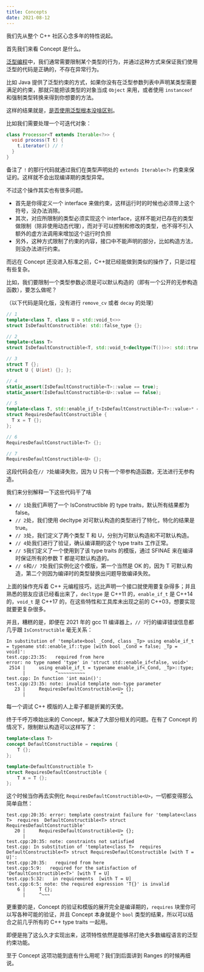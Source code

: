 ```yaml
---
title: Concepts
date: 2021-08-12
---
```


我们先从整个 C++ 社区心念多年的特性说起。

首先我们来看 Concept 是什么。

[泛型编程](https://mp.weixin.qq.com/s/F-_vBBgOSMGtz21O66NyBQ)中，我们通常需要限制某个类型的行为，并通过这种方式来保证我们使用泛型的代码是正确的，不存在异常行为。

比如 Java 提供了泛型约束的方式，如果你没有在泛型参数列表中声明某类型需要满足的约束，那就只能把该类型的对象当成 `Object` 来用，或者使用 `instanceof` 和强制类型转换来得到你想要的方法。

这样的结果就是，[是否使用泛型根本没啥区别](https://mp.weixin.qq.com/s/E2rfuPvIpUTP2qOHNS40-w)。

比如我们需要处理一个可迭代对象：

```java
class Processor<T extends Iterable<?>> {
  void process(T t) {
    t.iterator() // !
  }
}
```

备注了 `!` 的那行代码就通过我们在类型声明处的 `extends Iterable<?>` 约束来保证的。这样就不会出现编译期的类型异常。

不过这个操作其实也有很多问题。

- 首先是你得定义一个 interface 来做约束，这样运行时的时候也必须带上这个符号，没办法消除。
- 其次，对应所限制的类型必须实现这个 interface，这样不能对已存在的类型做限制（除非使用动态代理），而对于可以控制和修改的类型，也不得不引入额外的虚方法调用来增加这个运行时负担
- 另外，这种方式限制了约束的内容，接口中不能声明的部分，比如构造方法，则没办法进行约束。

而远在 Concept 还没进入标准之前，C++就已经能做到类似的操作了，只是过程有些复杂。

比如，我们要限制一个类型参数必须是可以默认构造的（即有一个公开的无参构造函数），要怎么做呢？

（以下代码是简化版，没有进行 `remove_cv` 或者 `decay` 的处理）

```c++
// 1
template<class T, class U = std::void_t<>>
struct IsDefaultConstructible: std::false_type {};

// 2
template<class T>
struct IsDefaultConstructible<T, std::void_t<decltype(T())>>: std::true_type {};

// 3
struct T {};
struct U { U(int) {}; };

// 4
static_assert(IsDefaultConstructible<T>::value == true);
static_assert(IsDefaultConstructible<U>::value == false);

// 5
template<class T, std::enable_if_t<IsDefaultConstructible<T>::value>* = nullptr>
struct RequiresDefaultConstructible {
  T x = T {};
};

// 6
RequiresDefaultConstructible<T> {};

// 7
RequiresDefaultConstructible<U> {};
```

这段代码会在`// 7`处编译失败，因为 U 只有一个带参构造函数，无法进行无参构造。

我们来分别解释一下这些代码干了啥

- `// 1`处我们声明了一个 IsConstructible 的 type traits，默认所有结果都为 false。
- `// 2`处，我们使用 decltype 对可默认构造的类型进行了特化，特化的结果是 true。
- `// 3`处，我们定义了两个类型 T 和 U，分别为可默认构造和不可默认构造。
- `// 4`处我们进行了验证，确认编译期的这个 type traits 工作正常。
- `// 5`我们定义了一个使用到了该 type traits 的模版，通过 SFINAE 来在编译时保证所有的参数 T 都是可默认构造的。
- `// 6`和`// 7`处我们实例化这个模版，第一个当然是 OK 的，因为 T 可默认构造，第二个则因为编译时的类型替换出问题导致编译失败。

上面的操作充斥着 C++ 元编程技巧，远比声明一个接口就使用要复杂得多；并且熟悉的朋友应该已经看出来了，`decltype` 是 C++11 的，`enable_if_t` 是 C++14 的，`void_t` 是 C++17 的，在这些特性和工具库未出现之前的 C++03，想要实现就要更复杂很多。

并且，糟糕的是，即便在 2021 年的 gcc 11 编译器上，`// 7`行的编译错误信息都几乎跟 `IsConstructible` 毫无关系：

```text
In substitution of 'template<bool _Cond, class _Tp> using enable_if_t = typename std::enable_if::type [with bool _Cond = false; _Tp = void]':
test.cpp:23:35:   required from here
error: no type named 'type' in 'struct std::enable_if<false, void>'
 2514 |     using enable_if_t = typename enable_if<_Cond, _Tp>::type;
      |           ^~~~~~~~~~~
test.cpp: In function 'int main()':
test.cpp:23:35: note: invalid template non-type parameter
   23 |     RequiresDefaultConstructible<U> {};
      |                                   ^
```

每一个调试 C++ 模版的人上辈子都是折翼的天使。

终于千呼万唤始出来的 Concept，解决了大部分相关的问题。在有了 Concept 的情况下，限制默认构造可以这样写了：

```c++
template<class T>
concept DefaultConstructible = requires {
    T {};
};

template<DefaultConstructible T>
struct RequiresDefaultConstructible {
    T x = T {};
};
```

这个时候当你再去实例化 `RequiresDefaultConstructible<U>`，一切都变得那么简单自然：

```text
test.cpp:20:35: error: template constraint failure for 'template<class T>  requires  DefaultConstructible<T> struct RequiresDefaultConstructible'
   20 |     RequiresDefaultConstructible<U> {};
      |                                   ^
test.cpp:20:35: note: constraints not satisfied
test.cpp: In substitution of 'template<class T>  requires  DefaultConstructible<T> struct RequiresDefaultConstructible [with T = U]':
test.cpp:20:35:   required from here
test.cpp:5:9:   required for the satisfaction of 'DefaultConstructible<T>' [with T = U]
test.cpp:5:32:   in requirements  [with T = U]
test.cpp:6:5: note: the required expression 'T{}' is invalid
    6 |     T {};
      |     ^~~~
```

更重要的是，Concept 的验证和模版的展开完全是编译期的，`requires` 块里你可以写各种可能的验证，并且 Concept 本身就是个 `bool` 类型的结果，所以可以结合之前几乎所有的 C++ type traits 一起用。

即便是拖了这么久才实现出来，这项特性依然是能够吊打绝大多数编程语言的泛型约束功能。

至于 Concept 这项功能到底有什么用呢？我们到后面讲到 Ranges 的时候再细说。
